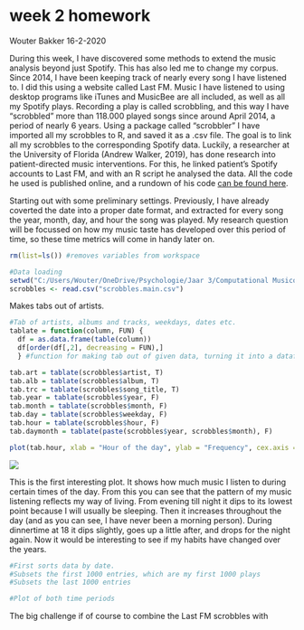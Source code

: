 week 2 homework
================
Wouter Bakker
16-2-2020

During this week, I have discovered some methods to extend the music
analysis beyond just Spotify. This has also led me to change my corpus.
Since 2014, I have been keeping track of nearly every song I have
listened to. I did this using a website called Last FM. Music I have
listened to using desktop programs like iTunes and MusicBee are all
included, as well as all my Spotify plays. Recording a play is called
scrobbling, and this way I have “scrobbled” more than 118.000 played
songs since around April 2014, a period of nearly 6 years. Using a
package called “scrobbler” I have imported all my scrobbles to R, and
saved it as a .csv file. The goal is to link all my scrobbles to the
corresponding Spotify data. Luckily, a researcher at the University of
Florida (Andrew Walker, 2019), has done research into patient-directed
music interventions. For this, he linked patient’s Spotify accounts to
Last FM, and with an R script he analysed the data. All the code he used
is published online, and a rundown of his code [can be found
here](https://andrewlouiswalker.com/2019/12/08/music-listening-history-analysis-through-spotify-last-fm-and-genius-apis-for-music-and-delirium-study-in-pediatric-intensive-care-unit/).

Starting out with some preliminary settings. Previously, I have already
coverted the date into a proper date format, and extracted for every
song the year, month, day, and hour the song was played. My research
question will be focussed on how my music taste has developed over this
period of time, so these time metrics will come in handy later on.

``` r
rm(list=ls()) #removes variables from workspace

#Data loading
setwd("C:/Users/Wouter/OneDrive/Psychologie/Jaar 3/Computational Musicology/Last FM")
scrobbles <- read.csv("scrobbles.main.csv")
```

Makes tabs out of artists.

``` r
#Tab of artists, albums and tracks, weekdays, dates etc.
tablate = function(column, FUN) {
  df = as.data.frame(table(column))
  df[order(df[,2], decreasing = FUN),]
  } #function for making tab out of given data, turning it into a dataframe and sorting it by frequency

tab.art = tablate(scrobbles$artist, T)
tab.alb = tablate(scrobbles$album, T)
tab.trc = tablate(scrobbles$song_title, T)
tab.year = tablate(scrobbles$year, F)
tab.month = tablate(scrobbles$month, F)
tab.day = tablate(scrobbles$weekday, F)
tab.hour = tablate(scrobbles$hour, F)
tab.daymonth = tablate(paste(scrobbles$year, scrobbles$month), F)

plot(tab.hour, xlab = "Hour of the day", ylab = "Frequency", cex.axis = 0.7)
```

![](Initial-last-fm-analysis_files/figure-gfm/unnamed-chunk-2-1.png)<!-- -->

This is the first interesting plot. It shows how much music I listen to
during certain times of the day. From this you can see that the pattern
of my music listening reflects my way of living. From evening till night
it dips to its lowest point because I will usually be sleeping. Then it
increases throughout the day (and as you can see, I have never been a
morning person). During dinnertime at 18 it dips slightly, goes up a
little after, and drops for the night again. Now it would be interesting
to see if my habits have changed over the years.

``` r
#First sorts data by date. 
#Subsets the first 1000 entries, which are my first 1000 plays 
#Subsets the last 1000 entries

#Plot of both time periods
```

The big challenge if of course to combine the Last FM scrobbles with

